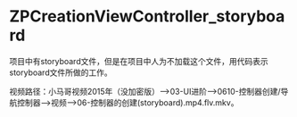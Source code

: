 # ZPCreationViewController_storyboard
项目中有storyboard文件，但是在项目中人为不加载这个文件，用代码表示storyboard文件所做的工作。

视频路径：小马哥视频2015年（没加密版）——>03-UI进阶——>0610-控制器创建/导航控制器——>视频——>06-控制器的创建(storyboard).mp4.flv.mkv。
